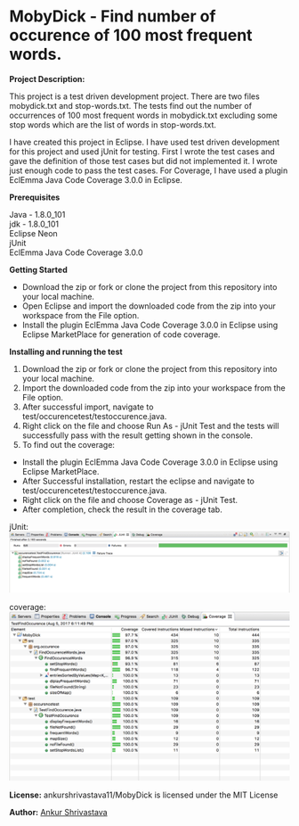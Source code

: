 # MobyDick - Find number of occurence of 100 most frequent words.

<b>Project Description:</b>

This project is a test driven development project. There are two files mobydick.txt and stop-words.txt. 
The tests find out the number of occurrences of 100 most frequent words in mobydick.txt excluding some stop words
which are the list of words in stop-words.txt.

I have created this project in Eclipse. I have used test driven development for this project and used jUnit for testing.
First I wrote the test cases and gave the definition of those test cases but did not implemented it.
I wrote just enough code to pass the test cases. For Coverage, I have used a plugin EclEmma Java Code Coverage 3.0.0 in Eclipse.

<b>Prerequisites</b>

Java - 1.8.0_101 <br />
jdk - 1.8.0_101 <br />
Eclipse Neon <br />
jUnit <br />
EclEmma Java Code Coverage 3.0.0 <br />

<b>Getting Started</b>
- Download the zip or fork or clone the project from this repository into your local machine.
- Open Eclipse and import the downloaded code from the zip into your workspace from the File option.
- Install the plugin EclEmma Java Code Coverage 3.0.0 in Eclipse using Eclipse MarketPlace for generation of code coverage.


<b>Installing and running the test</b>
1. Download the zip or fork or clone the project from this repository into your local machine.
2. Import the downloaded code from the zip into your workspace from the File option.
3. After successful import, navigate to test/occurencetest/testoccurence.java.
4. Right click on the file and choose Run As - jUnit Test and the tests will successfully pass with the result getting shown in the console.
5. To find out the coverage:
  - Install the plugin EclEmma Java Code Coverage 3.0.0 in Eclipse using Eclipse MarketPlace.
  - After Successful installation, restart the eclipse and navigate to test/occurencetest/testoccurence.java.
  - Right click on the file and choose Coverage as - jUnit Test.
  - After completion, check the result in the coverage tab.
  

 jUnit:
 <img src="/WebContent/images/jUnit.png"> </img>
 
 
 coverage:
 <img src="/WebContent/images/coverage.png"/> </img>

 <b>License:</b>
 ankurshrivastava11/MobyDick is licensed under the
 MIT License
 
 <b>Author:</b>
 <a href = "https://github.com/ankurshrivastava11"/>Ankur Shrivastava

 
